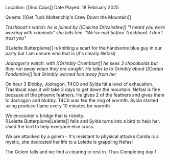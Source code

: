 Location: [[Sno Caps]]
Date Played: 18 February 2025


Quests:
[[Get Tuck Moltenchip's Crew Down the Mountain]]


_Trashboat's watch: he is joined by [[Dulcina Drizzledew]]
"I heard you were working with criminals" she tells him.
"We've met before Trashboat.  I don't trust you"_

[[Lelette Butterplume]] is knitting a scarf for the handsome blue guy in our party but I am unsure who that is (it's clearly Nefasi)

_Jodragon's watch:  with [[Grimbly Crumbtart]] he sees 3 chocobolds but they run away when they are caught.  He talks to to Grimbly about [[Cordia Fondantine]] but Grimbly warned him away from her_

On hour 3 Blobby, Jodragon, T4C0 and Sylda hit a level of exhaustion.  Trashboat says it will take 3 days to get down the mountain.  Nefasi is fine because of the phoenix feathers.  He gives 2 of the feathers and gives them to Jodragon and blobby.  T4C0 was fed the ring of warmth.  Sylda started using produce flame every 10 minutes for warmth

We encounter a bridge that is rickety.  
[[Lelette Butterplume|Lelette]] falls and Sylda turns into a bird to help her.
Used the bird to help everyone else cross.

We are attacked by a golem - It's resistant to physical attacks
Cordia is a mystic, she dedicated her life to a 
Lelette is grappling Nefasi


The Golem falls and we find a clearing to rest in. Thus Completing day 1
